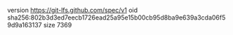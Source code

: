 version https://git-lfs.github.com/spec/v1
oid sha256:802b3d3ed7eecb1726ead25a95e15b00cb95d8ba9e639a3cda06f59d9a163137
size 7369
